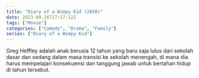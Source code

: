 ```yaml
---
title: "Diary of a Wimpy Kid (2010)"
date: 2023-09-26T17:17:12Z
tags: ["Movie"]
categories: ["Comedy", "Drama", "Family"]
series: ["Diary of a Wimpy Kid"]
---
```


Greg Heffley adalah anak berusia 12 tahun yang baru saja lulus dari sekolah dasar dan sedang dalam masa transisi ke sekolah menengah, di mana dia harus mempelajari konsekuensi dan tanggung jawab untuk bertahan hidup di tahun tersebut.

  <mux-player stream-type="on-demand"
  src="https://kp3d-my.sharepoint.com/personal/ryoo_kp3d_onmicrosoft_com/_layouts/15/download.aspx?share=EZ9F8y9pn4NHkvxYKUtgRykBtA1UOKnacOQj5sQHFsQMlA" metadata-video-title="Diary of a Wimpy Kid (2010)" prefer-playback="mse" controls>
  </mux-player>
  
  
  <script src="https://cdn.jsdelivr.net/npm/@mux/mux-player"></script>
  
   <script id="K5qTxw01Gzp4Zusuutff3Jl02Akj601t024Xl1Ysa9dsoY8" type="application/ld+json">
 {
  "@context": "https://schema.org/",
  "@type": "VideoObject",
  "name": "Diary of a Wimpy Kid",
  "contentUrl": "https://stream.mux.com/W28w2ehEwzo2wsOt6TQpPegGvmh35qvPSpxlbcbx9GE.m3u8",
  "thumbnailUrl": "https://www.themoviedb.org/t/p/original/8x8Lc6YkjlMc79RPZFYKYIkuqe4.jpg?width=314&fit_mode=preserve&time=25",
  "uploadDate": "2023-09-26T17:17:12Z",
}

</script>